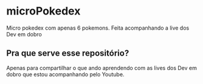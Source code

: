 # microPokedex
Micro pokedex com apenas 6 pokemons. Feita acompanhando a live dos Dev em dobro
## Pra que serve esse repositório?
Apenas para compartilhar o que ando aprendendo com as lives dos Dev em dobro que estou acompanhando pelo Youtube.
